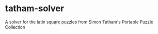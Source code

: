 # tatham-solver
A solver for the latin square puzzles from Simon Tatham's Portable Puzzle Collection
